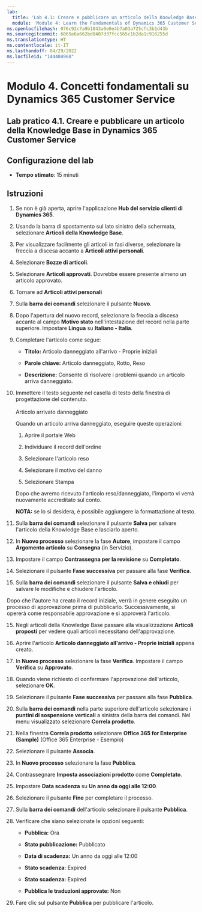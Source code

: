 ```yaml
---
lab:
  title: 'Lab 4.1: Creare e pubblicare un articolo della Knowledge Base in Dynamics 365 Customer Service'
  module: 'Module 4: Learn the Fundamentals of Dynamics 365 Customer Service'
ms.openlocfilehash: 076c92c7a9b1843a0e0e4b7a03a725cfc3b1d43b
ms.sourcegitcommit: 6065e6a662bd0407d37fcc565c1b2da1c916255d
ms.translationtype: HT
ms.contentlocale: it-IT
ms.lasthandoff: 04/29/2022
ms.locfileid: "144404968"
---
```

<a name="module-4-learn-the-fundamentals-of-dynamics-365-customer-service"></a>Modulo 4. Concetti fondamentali su Dynamics 365 Customer Service
========================

## <a name="practice-lab-41---create-and-publish-a-knowlege-article-in-dynamics-365-customer-service"></a>Lab pratico 4.1. Creare e pubblicare un articolo della Knowledge Base in Dynamics 365 Customer Service

## <a name="lab-setup"></a>Configurazione del lab

  - **Tempo stimato**: 15 minuti

## <a name="instructions"></a>Istruzioni

1. Se non è già aperta, aprire l'applicazione **Hub del servizio clienti di Dynamics 365**. 

2. Usando la barra di spostamento sul lato sinistro della schermata, selezionare **Articoli della Knowledge Base**. 

3. Per visualizzare facilmente gli articoli in fasi diverse, selezionare la freccia a discesa accanto a **Articoli attivi personali**. 

4. Selezionare **Bozze di articoli**. 

5. Selezionare **Articoli approvati**. Dovrebbe essere presente almeno un articolo approvato.  

6. Tornare ad **Articoli attivi personali**

7. Sulla **barra dei comandi** selezionare il pulsante **Nuovo**. 

8. Dopo l'apertura del nuovo record, selezionare la freccia a discesa accanto al campo **Motivo stato** nell'intestazione del record nella parte superiore. Impostare **Lingua** su **Italiano - Italia**.

8. Completare l'articolo come segue:

    - **Titolo:** Articolo danneggiato all'arrivo - Proprie iniziali

    - **Parole chiave:** Articolo danneggiato, Rotto, Reso

    - **Descrizione:** Consente di risolvere i problemi quando un articolo arriva danneggiato. 

9. Immettere il testo seguente nel casella di testo della finestra di progettazione del contenuto.   
‎  
‎   Articolo arrivato danneggiato

    Quando un articolo arriva danneggiato, eseguire queste operazioni:

    1. Aprire il portale Web

    2. Individuare il record dell'ordine

    3. Selezionare l'articolo reso

    4. Selezionare il motivo del danno

    5. Selezionare Stampa

    Dopo che avremo ricevuto l'articolo reso/danneggiato, l'importo vi verrà nuovamente accreditato sul conto.

    **NOTA:** se lo si desidera, è possibile aggiungere la formattazione al testo. 

10. Sulla **barra dei comandi** selezionare il pulsante **Salva** per salvare l'articolo della Knowledge Base e lasciarlo aperto. 

11. In **Nuovo processo** selezionare la fase **Autore**, impostare il campo **Argomento articolo** su **Consegna** (in Servizio). 

12. Impostare il campo **Contrassegna per la revisione** su **Completato**.

13. Selezionare il pulsante **Fase successiva** per passare alla fase **Verifica**.

14. Sulla **barra dei comandi** selezionare il pulsante **Salva e chiudi** per salvare le modifiche e chiudere l'articolo.

Dopo che l'autore ha creato il record iniziale, verrà in genere eseguito un processo di approvazione prima di pubblicarlo. Successivamente, si opererà come responsabile approvazione e si approverà l'articolo. 

15. Negli articoli della Knowledge Base passare alla visualizzazione **Articoli proposti** per vedere quali articoli necessitano dell'approvazione. 

16. Aprire l'articolo **Articolo danneggiato all'arrivo - Proprie iniziali** appena creato.

17. In **Nuovo processo** selezionare la fase **Verifica**. Impostare il campo **Verifica** su **Approvato**.

18. Quando viene richiesto di confermare l'approvazione dell'articolo, selezionare **OK**. 

19. Selezionare il pulsante **Fase successiva** per passare alla fase **Pubblica**. 

20. Sulla **barra dei comandi** nella parte superiore dell'articolo selezionare i **puntini di sospensione verticali** a sinistra della barra dei comandi. Nel menu visualizzato selezionare **Correla prodotto**. 

21. Nella finestra **Correla prodotto** selezionare **Office 365 for Enterprise (Sample)** (Office 365 Enterprise - Esempio)

22. Selezionare il pulsante **Associa**. 

23. In **Nuovo processo** selezionare la fase **Pubblica**. 

24. Contrassegnare **Imposta associazioni prodotto** come **Completato**. 

25. Impostare **Data scadenza** su **Un anno da oggi alle 12:00**. 

26. Selezionare il pulsante **Fine** per completare il processo. 

27. Sulla **barra dei comandi** dell'articolo selezionare il pulsante **Pubblica**. 

28. Verificare che siano selezionate le opzioni seguenti:

    - **Pubblica:** Ora

    - **Stato pubblicazione:** Pubblicato

    - **Data di scadenza:** Un anno da oggi alle 12:00

    - **Stato scadenza:** Expired

    - **Stato scadenza:** Expired

    - **Pubblica le traduzioni approvate:** Non
    
29. Fare clic sul pulsante **Pubblica** per pubblicare l'articolo.


